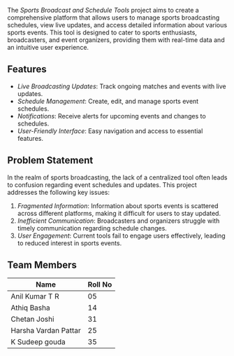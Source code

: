 
The *Sports Broadcast and Schedule Tools* project aims to create a comprehensive platform that allows users to manage sports broadcasting schedules, view live updates, and access detailed information about various sports events. This tool is designed to cater to sports enthusiasts, broadcasters, and event organizers, providing them with real-time data and an intuitive user experience.

## Features

- *Live Broadcasting Updates*: Track ongoing matches and events with live updates.
- *Schedule Management*: Create, edit, and manage sports event schedules.
- *Notifications*: Receive alerts for upcoming events and changes to schedules.
- *User-Friendly Interface*: Easy navigation and access to essential features.

## Problem Statement

In the realm of sports broadcasting, the lack of a centralized tool often leads to confusion regarding event schedules and updates. This project addresses the following key issues:

1. *Fragmented Information*: Information about sports events is scattered across different platforms, making it difficult for users to stay updated.
2. *Inefficient Communication*: Broadcasters and organizers struggle with timely communication regarding schedule changes.
3. *User Engagement*: Current tools fail to engage users effectively, leading to reduced interest in sports events.
   

## Team Members

| Name                             | Roll No |
|----------------------------------|---------|
| Anil Kumar T R                  |  05   |
| Athiq Basha                          | 14    |
| Chetan Joshi                         | 31   |
| Harsha Vardan Pattar          | 25  |
| K Sudeep  gouda                   | 35 |
